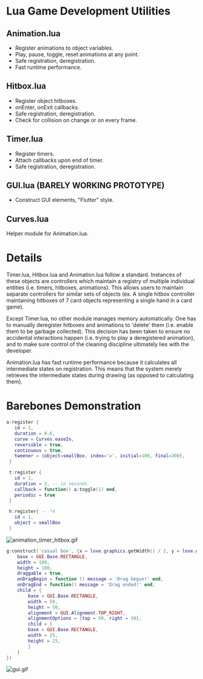 # Lua Game Development Utilities

## Animation.lua
- Register animations to object variables.
- Play, pause, toggle, reset animations at any point. 
- Safe registration, deregistration.
- Fast runtime performance.

## Hitbox.lua
- Register object hitboxes. 
- onEnter, onExit callbacks.
- Safe registration, deregistration.
- Check for collision on change or on every frame.

## Timer.lua
- Register timers.
- Attach callbacks upon end of timer.
- Safe registration, deregistration.

## GUI.lua (BARELY WORKING PROTOTYPE)
- Construct GUI elements, "Flutter" style.

## Curves.lua
Helper module for Animation.lua.

# Details

Timer.lua, Hitbox.lua and Animation.lua follow a standard. Instances of these objects are controllers which maintain a registry of multiple individual entities (i.e. timers, hitboxes, animations). This allows users to maintain separate controllers for similar sets of objects (ex. A single hitbox controller maintaining hitboxes of 7 card objects representing a single hand in a card game).

Except Timer.lua, no other module manages memory automatically. One has to manually deregister hitboxes and animations to 'delete' them (i.e. enable them to be garbage collected). This decision has been taken to ensure no accidental interactions happen (i.e. trying to play a deregistered animation), and to make sure control of the cleaning discipline ultimately lies with the developer.

Animation.lua has fast runtime performance because it calculates all intermediate states on registration. This means that the system merely retrieves the intermediate states during drawing (as opposed to calculating them).

# Barebones Demonstration

 ```lua
 a:register {
    id = 1,
    duration = 0.6,
    curve = Curves.easeIn,
    reversible = true,
    continuous = true,
    tweener = {object=smallBox, index='x', initial=100, final=200},
  }

  t:register {
    id = 1, 
    duration = 2, -- in seconds
    callback = function() a:toggle(1) end,
    periodic = true
  }

  h:register{ -- *4
    id = 1,
    object = smallBox
  }
  ```

![animation_timer_hitbox.gif](https://s5.gifyu.com/images/ath.gif "Animation Timer Hitbox Demo")

```lua
g:construct('casual box', {x = love.graphics.getWidth() / 2, y = love.graphics.getHeight() / 2}, {
    base = GUI.Base.RECTANGLE,
    width = 100,
    height = 100,
    draggable = true,
    onDragBegin = function () message = 'Drag begun!' end,
    onDragEnd = function() message = 'Drag ended!' end,
    child = {
        base = GUI.Base.RECTANGLE,
        width = 50,
        height = 50,
        alignment = GUI.Alignment.TOP_RIGHT,
        alignmentOptions = {top = 50, right = 50},
        child = {
        base = GUI.Base.RECTANGLE,
        width = 25,
        height = 25,
        }
    }
})
```
![gui.gif](https://s5.gifyu.com/images/GUI.gif "GUI Demo")